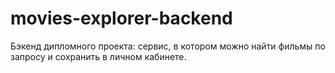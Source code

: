# movies-explorer-backend
Бэкенд дипломного проекта: cервис, в котором можно найти фильмы по запросу и сохранить в личном кабинете.
